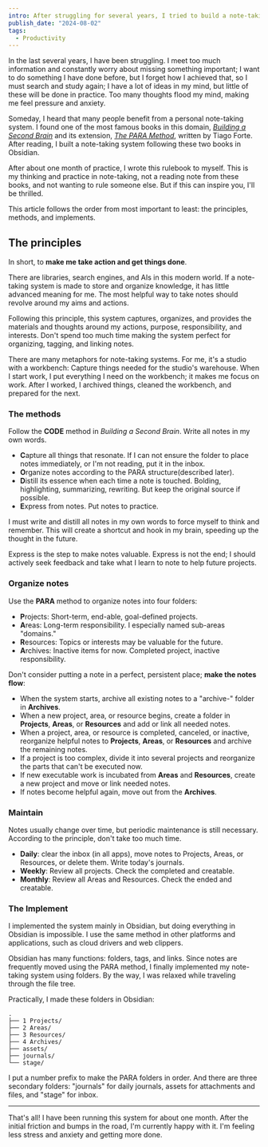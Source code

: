 ```yaml
---
intro: After struggling for several years, I tried to build a note-taking system in Obsidian, and here is my rulebook.
publish_date: "2024-08-02"
tags:
  - Productivity
---
```


In the last several years, I have been struggling. I meet too much information
and constantly worry about missing something important; I want to do something I
have done before, but I forget how I achieved that, so I must search and study
again; I have a lot of ideas in my mind, but little of these will be done in
practice. Too many thoughts flood my mind, making me feel pressure and anxiety.

Someday, I heard that many people benefit from a personal note-taking system. I
found one of the most famous books in this domain,
[_Building a Second Brain_](https://www.goodreads.com/book/show/59616977-building-a-second-brain)
and its extension,
[_The PARA Method_](https://www.goodreads.com/book/show/134634583-the-para-method),
written by Tiago Forte. After reading, I built a note-taking system following
these two books in Obsidian.

After about one month of practice, I wrote this rulebook to myself. This is my
thinking and practice in note-taking, not a reading note from these books, and
not wanting to rule someone else. But if this can inspire you, I'll be thrilled.

This article follows the order from most important to least: the principles,
methods, and implements.

## The principles

In short, to **make me take action and get things done**.

There are libraries, search engines, and AIs in this modern world. If a
note-taking system is made to store and organize knowledge, it has little
advanced meaning for me. The most helpful way to take notes should revolve
around my aims and actions.

Following this principle, this system captures, organizes, and provides the
materials and thoughts around my actions, purpose, responsibility, and
interests. Don't spend too much time making the system perfect for organizing,
tagging, and linking notes.

There are many metaphors for note-taking systems. For me, it's a studio with a
workbench: Capture things needed for the studio's warehouse. When I start work,
I put everything I need on the workbench; it makes me focus on work. After I
worked, I archived things, cleaned the workbench, and prepared for the next.

### The methods

Follow the **CODE** method in _Building a Second Brain_. Write all notes in my
own words.

- **C**apture all things that resonate. If I can not ensure the folder to place
  notes immediately, or I'm not reading, put it in the inbox.
- **O**rganize notes according to the PARA structure(described later).
- **D**istill its essence when each time a note is touched. Bolding,
  highlighting, summarizing, rewriting. But keep the original source if
  possible.
- **E**xpress from notes. Put notes to practice.

I must write and distill all notes in my own words to force myself to think and
remember. This will create a shortcut and hook in my brain, speeding up the
thought in the future.

Express is the step to make notes valuable. Express is not the end; I should
actively seek feedback and take what I learn to note to help future projects.

### Organize notes

Use the **PARA** method to organize notes into four folders:

- **P**rojects: Short-term, end-able, goal-defined projects.
- **A**reas: Long-term responsibility. I especially named sub-areas "domains."
- **R**esources: Topics or interests may be valuable for the future.
- **A**rchives: Inactive items for now. Completed project, inactive responsibility.

Don't consider putting a note in a perfect, persistent place; **make the notes
flow**:

- When the system starts, archive all existing notes to a "archive-<date>"
  folder in **Archives**.
- When a new project, area, or resource begins, create a folder in **Projects**,
  **Areas**, or **Resources** and add or link all needed notes.
- When a project, area, or resource is completed, canceled, or inactive,
  reorganize helpful notes to **Projects**, **Areas**, or **Resources** and
  archive the remaining notes.
- If a project is too complex, divide it into several projects and reorganize
  the parts that can't be executed now.
- If new executable work is incubated from **Areas** and **Resources**, create
  a new project and move or link needed notes.
- If notes become helpful again, move out from the **Archives**.

### Maintain

Notes usually change over time, but periodic maintenance is still necessary.
According to the principle, don't take too much time.

- **Daily**: clear the inbox (in all apps), move notes to Projects, Areas, or
  Resources, or delete them. Write today's journals.
- **Weekly**: Review all projects. Check the completed and creatable.
- **Monthly**: Review all Areas and Resources. Check the ended and creatable.

### The Implement

I implemented the system mainly in Obsidian, but doing everything in Obsidian is
impossible. I use the same method in other platforms and applications, such as
cloud drivers and web clippers.

Obsidian has many functions: folders, tags, and links. Since notes are
frequently moved using the PARA method, I finally implemented my note-taking
system using folders. By the way, I was relaxed while traveling through the file
tree.

Practically, I made these folders in Obsidian:

```
.
├── 1 Projects/
├── 2 Areas/
├── 3 Resources/
├── 4 Archives/
├── assets/
├── journals/
└── stage/
```

I put a number prefix to make the PARA folders in order. And there are three
secondary folders: "journals" for daily journals, assets for attachments and
files, and "stage" for inbox.

---

That's all! I have been running this system for about one month. After the
initial friction and bumps in the road, I'm currently happy with it. I'm feeling
less stress and anxiety and getting more done.
